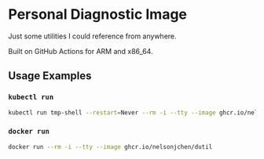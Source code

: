 # Personal Diagnostic Image

Just some utilities I could reference from anywhere.

Built on GitHub Actions for ARM and x86_64.

## Usage Examples

### `kubectl run`

```sh
kubectl run tmp-shell --restart=Never --rm -i --tty --image ghcr.io/nelsonjchen/dutil --pod-running-timeout=5m
```

### `docker run`

```sh
docker run --rm -i --tty --image ghcr.io/nelsonjchen/dutil
```
